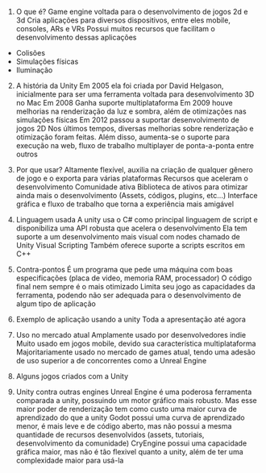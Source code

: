1. O que é?
Game engine voltada para o desenvolvimento de jogos 2d e 3d
Cria aplicações para diversos dispositivos, entre eles mobile, consoles, ARs e VRs
Possui muitos recursos que facilitam o desenvolvimento dessas aplicações
 - Colisões
 - Simulações físicas
 - Iluminação

2. A história da Unity
Em 2005 ela foi criada por David Helgason, inicialmente para ser uma ferramenta voltada para desenvolvimento 3D no Mac
Em 2008 Ganha suporte multiplataforma
Em 2009 houve melhorias na renderização da luz e sombra, além de otimizações nas simulações físicas
Em 2012 passou a suportar desenvolvimento de jogos 2D
Nos últimos tempos, diversas melhorias sobre renderização e otimização foram feitas. Além disso, aumenta-se o suporte para execução na web, fluxo de trabalho multiplayer de ponta-a-ponta entre outros

3. Por que usar?
Altamente flexível, auxilia na criação de qualquer gênero de jogo e o exporta para várias plataformas
Recursos que aceleram o desenvolvimento
Comunidade ativa
Biblioteca de ativos para otimizar ainda mais o desenvolvimento (Assets, códigos, plugins, etc...)
Interface gráfica e fluxo de trabalho que torna a experiência mais amigável

4. Linguagem usada
A unity usa o C# como principal linguagem de script e disponibiliza uma API robusta que acelera o desenvolvimento
Ela tem suporte a um desenvolvimento mais visual com nodes chamado de Unity Visual Scripting
Também oferece suporte a scripts escritos em C++

5. Contra-pontos
É um programa que pede uma máquina com boas especificações (placa de video, memoria RAM, processador)
O código final nem sempre é o mais otimizado
Limita seu jogo as capacidades da ferramenta, podendo não ser adequada para o desenvolvimento de algum tipo de aplicação

6. Exemplo de aplicação usando a unity
Toda a apresentação até agora

7. Uso no mercado atual
Amplamente usado por desenvolvedores indie
Muito usado em jogos mobile, devido sua característica multiplataforma
Majoritariamente usado no mercado de games atual, tendo uma adesão de uso superior a de concorrentes como a Unreal Engine

8. Alguns jogos criados com a Unity

9. Unity contra outras engines
Unreal Engine é uma poderosa ferramenta comparada a unity, possuindo um motor gráfico mais robusto. Mas esse maior poder de renderização tem como custo uma maior curva de aprendizado do que a unity
Godot possui uma curva de aprendizado menor, é mais leve e de código aberto, mas não possui a mesma quantidade de recursos desenvolvidos (assets, tutoriais, desenvolvimento da comunidade)
CryEngine possui uma capacidade gráfica maior, mas não é tão flexivel quanto a unity, além de ter uma complexidade maior para usá-la
